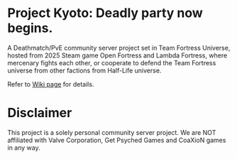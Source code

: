 # Project Kyoto: Deadly party now begins.
A Deathmatch/PvE community server project set in Team Fortress Universe, hosted from 2025 Steam game Open Fortress and Lambda Fortress, where mercenary fights each other, or cooperate to defend the Team Fortress universe from other factions from Half-Life universe.

Refer to [Wiki page](https://github.com/RoonMoonlight/Project-Kyoto/wiki) for details.

# Disclaimer
This project is a solely personal community server project. We are NOT affiliated with Valve Corporation, Get Psyched Games and CoaXioN games in any way.
